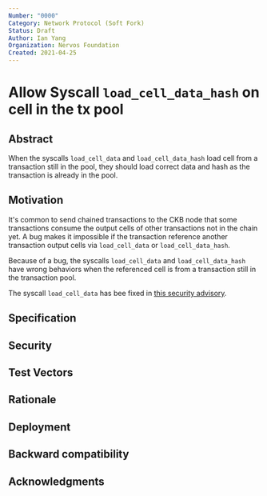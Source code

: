 ```yaml
---
Number: "0000"
Category: Network Protocol (Soft Fork)
Status: Draft
Author: Ian Yang
Organization: Nervos Foundation
Created: 2021-04-25
---
```


# Allow Syscall `load_cell_data_hash` on cell in the tx pool

## Abstract

When the syscalls `load_cell_data` and `load_cell_data_hash` load cell from a transaction still in the pool, they should load correct data and hash as the transaction is already in the pool.

## Motivation

It's common to send chained transactions to the CKB node that some transactions consume the output cells of other transactions not in the chain yet. A bug makes it impossible if the transaction reference another transaction output cells via `load_cell_data` or `load_cell_data_hash`. 

Because of a bug, the syscalls `load_cell_data` and `load_cell_data_hash` have wrong behaviors when the referenced cell is from a transaction still in the transaction pool.

The syscall `load_cell_data` has bee fixed in [this security advisory](https://github.com/nervosnetwork/ckb/security/advisories/GHSA-29c2-65rj-h343). 

## Specification
## Security
## Test Vectors
## Rationale
## Deployment
## Backward compatibility
## Acknowledgments

